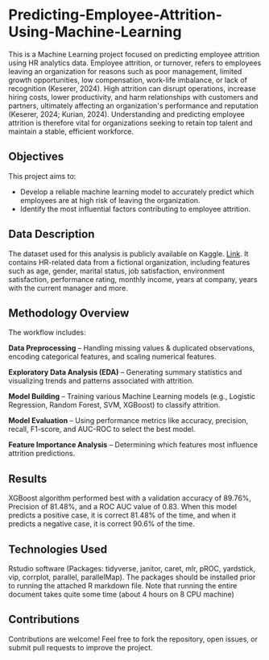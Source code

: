# Predicting-Employee-Attrition-Using-Machine-Learning
This is a Machine Learning project focused on predicting employee attrition using HR analytics data. Employee attrition, or turnover, refers to employees leaving an organization for reasons such as poor management, limited growth opportunities, low compensation, work-life imbalance, or lack of recognition (Keserer, 2024). High attrition can disrupt operations, increase hiring costs, lower productivity, and harm relationships with customers and partners, ultimately affecting an organization's performance and reputation (Keserer, 2024; Kurian, 2024). Understanding and predicting employee attrition is therefore vital for organizations seeking to retain top talent and maintain a stable, efficient workforce.

## Objectives
This project aims to:

 * Develop a reliable machine learning model to accurately predict which employees are at high risk of leaving the organization.
 * Identify the most influential factors contributing to employee attrition.

## Data Description
The dataset used for this analysis is publicly available on Kaggle. [Link](https://www.kaggle.com/datasets/pavansubhasht/ibm-hr-analytics-attrition-dataset). It contains HR-related data from a fictional organization, including features such as age, gender, marital status, job satisfaction, environment satisfaction, performance rating, monthly income, years at company, years with the current manager and more.

## Methodology Overview
The workflow includes:

**Data Preprocessing** – Handling missing values & duplicated observations, encoding categorical features, and scaling numerical features.

**Exploratory Data Analysis (EDA)** – Generating summary statistics and visualizing trends and patterns associated with attrition.

**Model Building** – Training various Machine Learning models (e.g., Logistic Regression, Random Forest, SVM, XGBoost) to classify attrition.

**Model Evaluation** – Using performance metrics like accuracy, precision, recall, F1-score, and AUC-ROC to select the best model.

**Feature Importance Analysis** – Determining which features most influence attrition predictions.

## Results

XGBoost algorithm performed best with a validation accuracy of 89.76%, Precision of 81.48%, and a ROC AUC value of 0.83. When this model predicts a positive case, it is correct 81.48% of the time, and when it predicts a negative case, it is correct 90.6% of the time.

## Technologies Used
Rstudio software (Packages: tidyverse, janitor, caret, mlr, pROC, yardstick, vip, corrplot, parallel, parallelMap).
The packages should be installed prior to running the attached R markdown file. Note that running the entire document takes quite some time (about 4 hours on 8 CPU machine)

## Contributions
Contributions are welcome! Feel free to fork the repository, open issues, or submit pull requests to improve the project.
